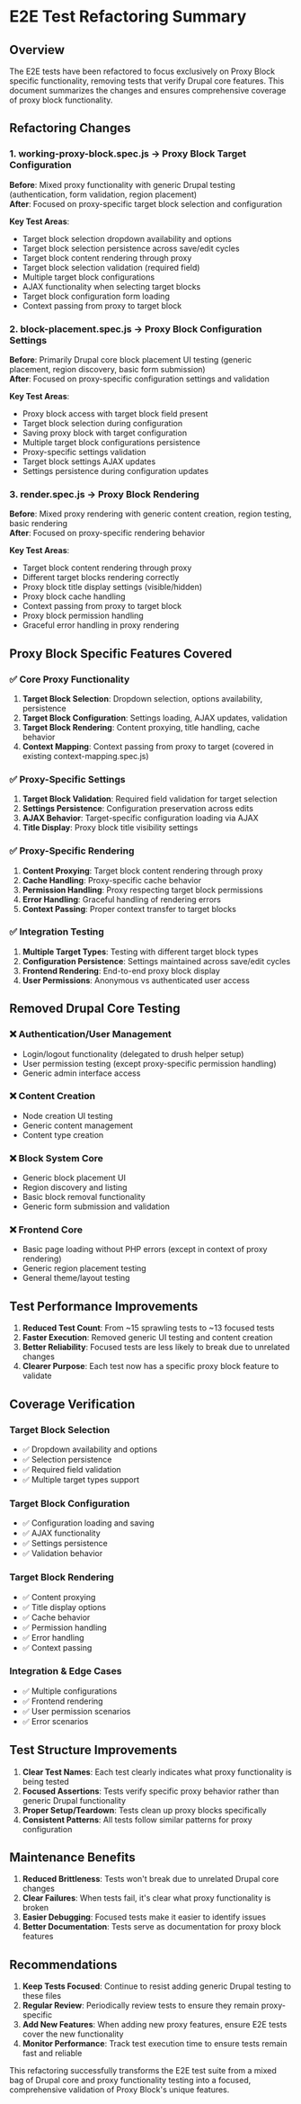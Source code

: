 # E2E Test Refactoring Summary

## Overview

The E2E tests have been refactored to focus exclusively on Proxy Block specific functionality, removing tests that verify Drupal core features. This document summarizes the changes and ensures comprehensive coverage of proxy block functionality.

## Refactoring Changes

### 1. working-proxy-block.spec.js → Proxy Block Target Configuration
**Before**: Mixed proxy functionality with generic Drupal testing (authentication, form validation, region placement)  
**After**: Focused on proxy-specific target block selection and configuration

**Key Test Areas**:
- Target block selection dropdown availability and options
- Target block selection persistence across save/edit cycles
- Target block content rendering through proxy
- Target block selection validation (required field)
- Multiple target block configurations
- AJAX functionality when selecting target blocks
- Target block configuration form loading
- Context passing from proxy to target block

### 2. block-placement.spec.js → Proxy Block Configuration Settings  
**Before**: Primarily Drupal core block placement UI testing (generic placement, region discovery, basic form submission)  
**After**: Focused on proxy-specific configuration settings and validation

**Key Test Areas**:
- Proxy block access with target block field present
- Target block selection during configuration
- Saving proxy block with target configuration
- Multiple target block configurations persistence
- Proxy-specific settings validation
- Target block settings AJAX updates
- Settings persistence during configuration updates

### 3. render.spec.js → Proxy Block Rendering
**Before**: Mixed proxy rendering with generic content creation, region testing, basic rendering  
**After**: Focused on proxy-specific rendering behavior

**Key Test Areas**:
- Target block content rendering through proxy
- Different target blocks rendering correctly
- Proxy block title display settings (visible/hidden)
- Proxy block cache handling
- Context passing from proxy to target block
- Proxy block permission handling
- Graceful error handling in proxy rendering

## Proxy Block Specific Features Covered

### ✅ Core Proxy Functionality
1. **Target Block Selection**: Dropdown selection, options availability, persistence
2. **Target Block Configuration**: Settings loading, AJAX updates, validation
3. **Target Block Rendering**: Content proxying, title handling, cache behavior
4. **Context Mapping**: Context passing from proxy to target (covered in existing context-mapping.spec.js)

### ✅ Proxy-Specific Settings
1. **Target Block Validation**: Required field validation for target selection
2. **Settings Persistence**: Configuration preservation across edits
3. **AJAX Behavior**: Target-specific configuration loading via AJAX
4. **Title Display**: Proxy block title visibility settings

### ✅ Proxy-Specific Rendering
1. **Content Proxying**: Target block content rendering through proxy
2. **Cache Handling**: Proxy-specific cache behavior
3. **Permission Handling**: Proxy respecting target block permissions
4. **Error Handling**: Graceful handling of rendering errors
5. **Context Passing**: Proper context transfer to target blocks

### ✅ Integration Testing
1. **Multiple Target Types**: Testing with different target block types
2. **Configuration Persistence**: Settings maintained across save/edit cycles
3. **Frontend Rendering**: End-to-end proxy block display
4. **User Permissions**: Anonymous vs authenticated user access

## Removed Drupal Core Testing

### ❌ Authentication/User Management
- Login/logout functionality (delegated to drush helper setup)
- User permission testing (except proxy-specific permission handling)
- Generic admin interface access

### ❌ Content Creation
- Node creation UI testing
- Generic content management
- Content type creation

### ❌ Block System Core
- Generic block placement UI
- Region discovery and listing
- Basic block removal functionality
- Generic form submission and validation

### ❌ Frontend Core
- Basic page loading without PHP errors (except in context of proxy rendering)
- Generic region placement testing
- General theme/layout testing

## Test Performance Improvements

1. **Reduced Test Count**: From ~15 sprawling tests to ~13 focused tests
2. **Faster Execution**: Removed generic UI testing and content creation
3. **Better Reliability**: Focused tests are less likely to break due to unrelated changes
4. **Clearer Purpose**: Each test now has a specific proxy block feature to validate

## Coverage Verification

### Target Block Selection
- ✅ Dropdown availability and options
- ✅ Selection persistence 
- ✅ Required field validation
- ✅ Multiple target types support

### Target Block Configuration  
- ✅ Configuration loading and saving
- ✅ AJAX functionality
- ✅ Settings persistence
- ✅ Validation behavior

### Target Block Rendering
- ✅ Content proxying
- ✅ Title display options
- ✅ Cache behavior
- ✅ Permission handling
- ✅ Error handling
- ✅ Context passing

### Integration & Edge Cases
- ✅ Multiple configurations
- ✅ Frontend rendering
- ✅ User permission scenarios
- ✅ Error scenarios

## Test Structure Improvements

1. **Clear Test Names**: Each test clearly indicates what proxy functionality is being tested
2. **Focused Assertions**: Tests verify specific proxy behavior rather than generic Drupal functionality
3. **Proper Setup/Teardown**: Tests clean up proxy blocks specifically
4. **Consistent Patterns**: All tests follow similar patterns for proxy configuration

## Maintenance Benefits

1. **Reduced Brittleness**: Tests won't break due to unrelated Drupal core changes
2. **Clear Failures**: When tests fail, it's clear what proxy functionality is broken
3. **Easier Debugging**: Focused tests make it easier to identify issues
4. **Better Documentation**: Tests serve as documentation for proxy block features

## Recommendations

1. **Keep Tests Focused**: Continue to resist adding generic Drupal testing to these files
2. **Regular Review**: Periodically review tests to ensure they remain proxy-specific
3. **Add New Features**: When adding new proxy features, ensure E2E tests cover the new functionality
4. **Monitor Performance**: Track test execution time to ensure tests remain fast and reliable

This refactoring successfully transforms the E2E test suite from a mixed bag of Drupal core and proxy functionality testing into a focused, comprehensive validation of Proxy Block's unique features.